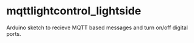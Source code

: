 mqttlightcontrol_lightside
==========================

Arduino sketch to recieve MQTT based messages and turn on/off digital ports.
